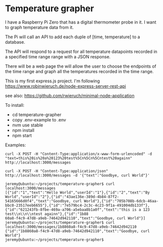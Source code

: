 # Temperature grapher

I have a Raspberry Pi Zero that has a digital thermometer probe in it.  I want to graph temperature data from it.

The Pi will call an API to add each duple of [time, temperature] to a database.

The API will respond to a request for all temperature datapoints recorded in a specified time range range with a JSON response.

There will be a web page the will allow the user to choose the endpoints of the time range and graph all the temperatures recorded in the time range.

This is my first express.js project.  I'm following https://www.robinwieruch.de/node-express-server-rest-api

see also: https://github.com/rwieruch/minimal-node-application

To install:

- cd temperature-grapher
- copy .env-example to .env
- nvm use stable
- npm install
- npm start

Examples:

```
curl -X POST -H "Content-Type:application/x-www-form-urlencoded" -d  "text=this%20is%20a%20123%20test%5Cn%5Cn%5Cntest%20againn"  http://localhost:3000/messages
```

```
curl -X POST -H "Content-Type:application/json" http://localhost:3000/messages -d '{"text":"Goodbye, curl World"}'
```

```
jeremy@ubuntu:~/projects/temperature-grapher$ curl localhost:3000/messages
[{"id":"1","text":"Hello World","userId":"1"},{"id":"2","text":"By World","userId":"2"},{"id":"43ae136e-389d-4b84-87f2-54165666d0f4","text":"Goodbye, curl World"},{"id":"705b708b-6dcb-46aa-bbc0-23517eeb6655"},{"id":"7e579bc4-2c3c-4c23-9f1a-491004db133f"},{"id":"621243fb-8fbe-469a-a706-a5ebaa8b1a0f","text":"this is a 123 test\\n\\n\\ntest againn"},{"id":"1b88
60a8-f4c9-47d8-a9eb-74642d942110","text":"Goodbye, curl World"}]
jeremy@ubuntu:~/projects/temperature-grapher$ curl localhost:3000/messages/1b8860a8-f4c9-47d8-a9eb-74642d942110
{"id":"1b8860a8-f4c9-47d8-a9eb-74642d942110","text":"Goodbye, curl World"}
jeremy@ubuntu:~/projects/temperature-grapher$ 
```
